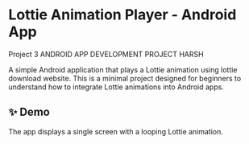 # Lottie Animation Player - Android App

Project 3
ANDROID APP DEVELOPMENT PROJECT
HARSH

A simple Android application that plays a Lottie animation using lottie download website. This is a minimal project designed for beginners to understand how to integrate Lottie animations into Android apps.

## ✨ Demo

The app displays a single screen with a looping Lottie animation.
